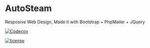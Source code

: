# AutoSteam
Resposive Web Design, Made it with Bootstrap + PhpMailer + JQuery

[![Codecov](https://img.shields.io/codecov/c/github/codecov/example-python.svg?style=flat-square)](https://github.com/manelopz/AutoSteam)

[![license](https://img.shields.io/github/license/mashape/apistatus.svg?style=flat-square)](https://github.com/manelopz/AutoSteam/blob/master/LICENSE)

